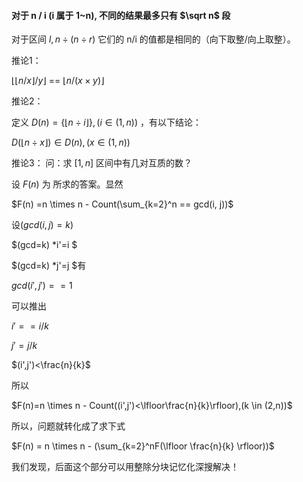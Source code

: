 #### 对于 n / i (i 属于 1~n), 不同的结果最多只有 $\sqrt n$ 段

对于区间 $l,n\div(n \div r)$ 它们的 n/i 的值都是相同的（向下取整/向上取整）。



推论1：

$\lfloor \lfloor n/x\rfloor /y\rfloor$ == $\lfloor n/(x \times y) \rfloor$ 



推论2：

定义 $D(n) = \{\lfloor n\div i \rfloor\} ,(i\in (1,n))$  ，有以下结论：

$D(\lfloor n \div x\rfloor) \in D(n),(x \in (1,n))$



推论3：
问：求 $[1,n]$ 区间中有几对互质的数？

设 $F(n)$ 为 所求的答案。显然

$F(n) =n \times n -  Count(\sum_{k=2}^n == gcd(i, j))$

设($gcd(i,j ) = k$)

$(gcd=k) *i'=i $

$(gcd=k) *j'=j $有

$gcd(i',j')==1$

可以推出

$i'== i/k$

$j'=j/k$

$(i',j')<\frac{n}{k}$

所以

$F(n)=n \times n - Count((i',j')<\lfloor\frac{n}{k}\rfloor),(k \in (2,n))$

所以，问题就转化成了求下式

$F(n) = n \times n - (\sum_{k=2}^nF(\lfloor \frac{n}{k} \rfloor))$

我们发现，后面这个部分可以用整除分块记忆化深搜解决！





 